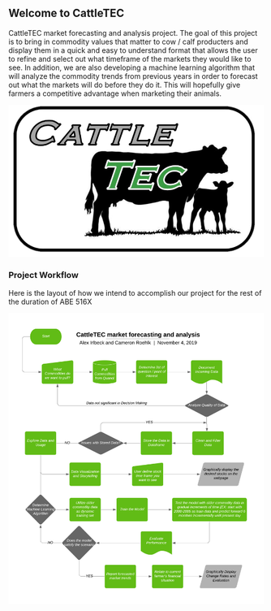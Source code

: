 ## Welcome to CattleTEC
CattleTEC market forecasting and analysis project. The goal of this project is to bring in commodity values that matter to cow / calf producters and display them in a quick and easy to understand format that allows the user to refine and select out what timeframe of the markets they would like to see. In addition, we are also developing a machine learning algorithm that will analyze the commodity trends from previous years in order to forecast out what the markets will do before they do it. This will hopefully give farmers a competitive advantage when marketing their animals.


![CattleTEC](CattleTEC-PNG.png "CattleTEC Logo")


### Project Workflow
Here is the layout of how we intend to accomplish our project for the rest of the duration of ABE 516X


![Project Workflow](516X-Project.png "Project Workflow")

